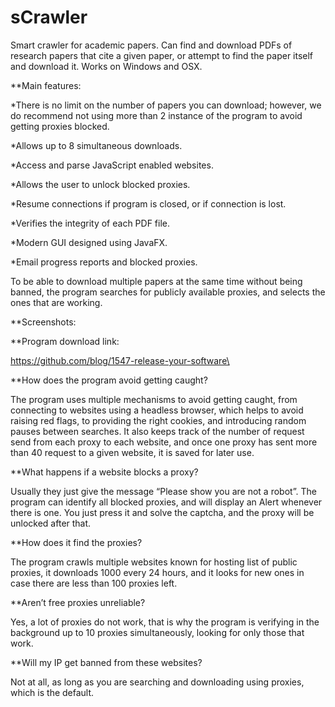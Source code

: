 # sCrawler
Smart crawler for academic papers.
Can find and download PDFs of research papers that cite a given paper, or attempt to find the paper itself and download it.
Works on Windows and OSX.
 
**Main features:

*There is no limit on the number of papers you can download; however, we do recommend not using more than 2 instance of the program to avoid getting proxies blocked.

*Allows up to 8 simultaneous downloads.

*Access and parse JavaScript enabled websites.

*Allows the user to unlock blocked proxies.

*Resume connections if program is closed, or if connection is lost.

*Verifies the integrity of each PDF file.

*Modern GUI designed using JavaFX.

*Email progress reports and blocked proxies.

 
 
To be able to download multiple papers at the same time without being banned, the program searches for publicly available proxies, and selects the ones that are working.
 
**Screenshots:
 
 
**Program download link:

https://github.com/blog/1547-release-your-software\
 
 
**How does the program avoid getting caught?

The program uses multiple mechanisms to avoid getting caught, from connecting to websites using a headless browser, which helps to avoid raising red flags, to providing the right cookies, and introducing random pauses between searches. It also keeps track of the number of request send from each proxy to each website, and once one proxy has sent more than 40 request to a given website, it is saved for later use.
 
 
**What happens if a website blocks a proxy?

Usually they just give the message “Please show you are not a robot”. The program can identify all blocked proxies, and will display an Alert whenever there is one. You just press it and solve the captcha, and the proxy will be unlocked after that.
 
**How does it find the proxies?

The program crawls multiple websites known for hosting list of public proxies, it downloads 1000 every 24 hours, and it looks for new ones in case there are less than 100 proxies left.  
 
**Aren’t free proxies unreliable?

Yes, a lot of proxies do not work, that is why the program is verifying in the background up to 10 proxies simultaneously, looking for only those that work.
  
**Will my IP get banned from these websites?

Not at all, as long as you are searching and downloading using proxies, which is the default.
 
